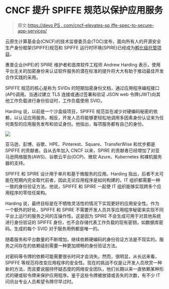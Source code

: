 # CNCF 提升 SPIFFE 规范以保护应用服务

> 原文:[https://devo PS . com/cncf-elevates-sp iffe-spec-to-secure-app-services/](https://devops.com/cncf-elevates-spiffe-spec-to-secure-app-services/)

云原生计算基金会(CNCF)的技术监督委员会(TOC)宣布，面向所有人的开源安全生产身份框架(SPIFFE)规范和 SPIFFE 运行时环境(SPIRE)已经成为[孵化级托管项目](https://www.cncf.io/blog/2020/06/22/toc-approves-spiffe-and-spire-to-incubation/)。

惠普企业(HPE)的 SPIRE 维护者和首席软件工程师 Andrew Harding 表示，使用平台无关的加密身份来认证软件服务的潜在标准的提升将大大有助于推动最佳开发合作实践的采用。

SPIFFE 规范的核心是称为 SVIDs 的短期加密身份文档，通过应用程序编程接口(API)调用。当通过建立 TLS 连接或通过签署和验证 JSON web 令牌(JWT)向其他工作负载进行身份验证时，工作负载使用 SVID。

Harding 说，以前是一个沙盒级项目，SPIFFE 规范旨在减少对硬编码秘密的依赖，以认证应用服务。相反，开发人员将能够更轻松地调用多因素身份认证来为任何类型的应用服务发布和验证身份。他指出，每项服务都有自己的身份。

![](../Images/d289aa484dcbc0a79ad726a67206c968.png)

亚马逊、彭博、谷歌、HPE、Pinterest、Square、TransferWise 和优步都是 SPIFFE 的贡献者。自从去年加入 CNCF 以来，SPIRE 的贡献者已经增加了对亚马逊网络服务(AWS)、谷歌云平台(GCP)、微软 Azure、Kubernetes 和裸机服务器的支持。

SPIFFE 和 SPIRE 设计用于单片和基于微服务的应用。Harding 指出，后者不太可能在短期内完全取代前者，因此无论应用程序是如何构建的，IT 组织都需要一种一致的身份验证方法。他说，SPIFFE 和 SPIRE 一起使 IT 组织能够实现跨多个应用程序的零信任架构。

Harding 说，最终目标是在不牺牲灵活性的情况下实现更好的应用安全性。作为一个额外的好处，SPIFFE 和 SPIRE 不需要开发人员共享应用程序秘密来实现不同平台上运行的服务之间的互操作性。这是因为 SPIRE 不会生成可用于对其他系统进行身份验证的 SPIFFE 身份，也不会存储代表工作负载的现有密钥，如数据库密码。生成的每个 SVID 对于服务用例都是唯一的。

随着服务和平台数量的不断增加，继续依赖硬编码的身份验证方法是不现实的。服务之间存在的依赖级别需要一种更加顺畅的身份验证方法。

对密码等令牌的依赖可能需要很长时间才会消失。然而，很明显，从长远来看，SPIFFE 等规范将改变应用程序的安全性。现在的挑战不仅是让开发人员欣赏一种新的方法，而且要说服持怀疑态度的网络安全团队，他们长期以来一直依赖某种形式的硬或软令牌来保护应用程序。鉴于这些令牌被放错或丢失的次数，有不少 IT 问讯台专业人员希望令牌尽早过时。